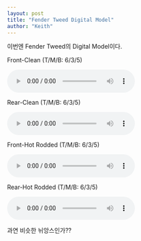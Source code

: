 ```yaml
---
layout: post
title: "Fender Tweed Digital Model"
author: "Keith"
---
```



이번엔 Fender Tweed의 Digital Model이다.




Front-Clean (T/M/B: 6/3/5)

<audio src="/assets/images/42fb7e3cb1a111afc9442cacb9ddd0f6.mp3" controls preload></audio>





Rear-Clean (T/M/B: 6/3/5)

<audio src="/assets/images/e40d7b39adcf397ea535ec6a442af613.mp3" controls preload></audio>







Front-Hot Rodded (T/M/B: 6/3/5)

<audio src="/assets/images/63f593572263500bf7f06bb369969599.mp3" controls preload></audio>





Rear-Hot Rodded (T/M/B: 6/3/5)

<audio src="/assets/images/1b0f6ed7f8a895b61ed8b5cdde7f5f86.mp3" controls preload></audio>





과연 비슷한 뉘앙스인가??


